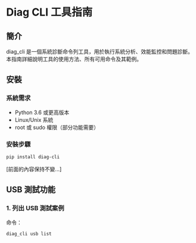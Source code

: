 # Diag CLI 工具指南

## 簡介

diag_cli 是一個系統診斷命令列工具，用於執行系統分析、效能監控和問題診斷。本指南詳細說明工具的使用方法、所有可用命令及其範例。

## 安裝

### 系統需求
- Python 3.6 或更高版本
- Linux/Unix 系統
- root 或 sudo 權限（部分功能需要）
### 安裝步驟
```bash
pip install diag-cli
```
[前面的內容保持不變...]

## USB 測試功能

### 1. 列出 USB 測試案例

命令：
```bash
diag_cli usb list